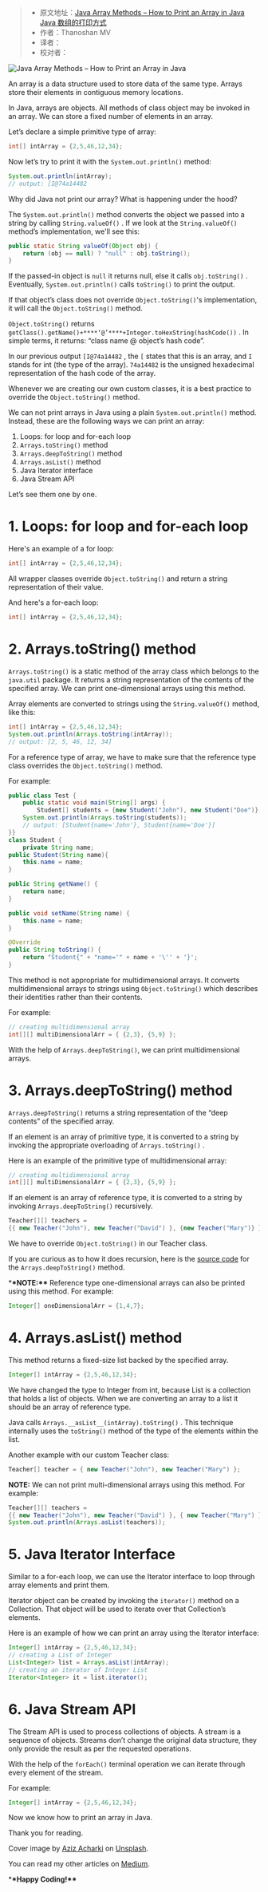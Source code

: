 > -   原文地址：[Java Array Methods – How to Print an Array in Java Java 数组的打印方式](https://www.freecodecamp.org/news/java-array-methods-how-to-print-an-array-in-java/)
> -   作者：Thanoshan MV
> -   译者：
> -   校对者：

![Java Array Methods – How to Print an Array in Java](https://www.freecodecamp.org/news/content/images/size/w2000/2020/07/Untitled-design--1-.png)

An array is a data structure used to store data of the same type. Arrays store their elements in contiguous memory locations.

In Java, arrays are objects. All methods of class object may be invoked in an array. We can store a fixed number of elements in an array.

Let’s declare a simple primitive type of array:

```Java
int[] intArray = {2,5,46,12,34};
```

Now let’s try to print it with the `System.out.println()` method:

```Java
System.out.println(intArray);
// output: [I@74a14482
```

Why did Java not print our array? What is happening under the hood?

The `System.out.println()` method converts the object we passed into a string by calling `String.valueOf()` . If we look at the `String.valueOf()` method’s implementation, we'll see this:

```Java
public static String valueOf(Object obj) {
    return (obj == null) ? "null" : obj.toString();
}
```

If the passed-in object is `null` it returns null, else it calls `obj.toString()` . Eventually, `System.out.println()` calls `toString()` to print the output.

If that object’s class does not override `Object.toString()`'s implementation, it will call the `Object.toString()` method.

`Object.toString()` returns `getClass().getName()+****‘@’****+Integer.toHexString(hashCode())` . In simple terms, it returns: “class name @ object’s hash code”.

In our previous output `[I@74a14482` , the `[` states that this is an array, and `I` stands for int (the type of the array). `74a14482` is the unsigned hexadecimal representation of the hash code of the array.

Whenever we are creating our own custom classes, it is a best practice to override the `Object.toString()` method.

We can not print arrays in Java using a plain `System.out.println()` method. Instead, these are the following ways we can print an array:

1.  Loops: for loop and for-each loop
2.  `Arrays.toString()` method
3.  `Arrays.deepToString()` method
4.  `Arrays.asList()` method
5.  Java Iterator interface
6.  Java Stream API

Let’s see them one by one.

# 1\. Loops: for loop and for-each loop

Here's an example of a for loop:

```Java
int[] intArray = {2,5,46,12,34};


```

All wrapper classes override `Object.toString()` and return a string representation of their value.

And here's a for-each loop:

```Java
int[] intArray = {2,5,46,12,34};

```

# 2\. Arrays.toString() method

`Arrays.toString()` is a static method of the array class which belongs to the `java.util` package. It returns a string representation of the contents of the specified array. We can print one-dimensional arrays using this method.

Array elements are converted to strings using the `String.valueOf()` method, like this:

```Java
int[] intArray = {2,5,46,12,34};
System.out.println(Arrays.toString(intArray));
// output: [2, 5, 46, 12, 34]
```

For a reference type of array, we have to make sure that the reference type class overrides the `Object.toString()` method.

For example:

```Java
public class Test {
    public static void main(String[] args) {
        Student[] students = {new Student("John"), new Student("Doe")};
    System.out.println(Arrays.toString(students));
    // output: [Student{name='John'}, Student{name='Doe'}]
}}
class Student {
    private String name;
public Student(String name){
    this.name = name;
}

public String getName() {
    return name;
}

public void setName(String name) {
    this.name = name;
}

@Override
public String toString() {
    return "Student{" + "name='" + name + '\'' + '}';
}
```

This method is not appropriate for multidimensional arrays. It converts multidimensional arrays to strings using `Object.toString()` which describes their identities rather than their contents.

For example:

```Java
// creating multidimensional array
int[][] multiDimensionalArr = { {2,3}, {5,9} };

```

With the help of `Arrays.deepToString()`, we can print multidimensional arrays.

# 3\. Arrays.deepToString() method

`Arrays.deepToString()` returns a string representation of the “deep contents” of the specified array.

If an element is an array of primitive type, it is converted to a string by invoking the appropriate overloading of `Arrays.toString()` .

Here is an example of the primitive type of multidimensional array:

```Java
// creating multidimensional array
int[][] multiDimensionalArr = { {2,3}, {5,9} };

```

If an element is an array of reference type, it is converted to a string by invoking `Arrays.deepToString()` recursively.

```Java
Teacher[][] teachers =
{{ new Teacher("John"), new Teacher("David") }, {new Teacher("Mary")} };

```

We have to override `Object.toString()` in our Teacher class.

If you are curious as to how it does recursion, here is the [source code][1] for the `Arrays.deepToString()` method.

\***\*NOTE:\*\*** Reference type one-dimensional arrays can also be printed using this method. For example:

```Java
Integer[] oneDimensionalArr = {1,4,7};

```

# 4\. Arrays.asList() method

This method returns a fixed-size list backed by the specified array.

```Java
Integer[] intArray = {2,5,46,12,34};

```

We have changed the type to Integer from int, because List is a collection that holds a list of objects. When we are converting an array to a list it should be an array of reference type.

Java calls `Arrays.__asList__(intArray).toString()` . This technique internally uses the `toString()` method of the type of the elements within the list.

Another example with our custom Teacher class:

```Java
Teacher[] teacher = { new Teacher("John"), new Teacher("Mary") };

```

**NOTE:** We can not print multi-dimensional arrays using this method. For example:

```Java
Teacher[][] teachers =
{{ new Teacher("John"), new Teacher("David") }, { new Teacher("Mary") }};
System.out.println(Arrays.asList(teachers));

```

# 5\. Java Iterator Interface

Similar to a for-each loop, we can use the Iterator interface to loop through array elements and print them.

Iterator object can be created by invoking the `iterator()` method on a Collection. That object will be used to iterate over that Collection’s elements.

Here is an example of how we can print an array using the Iterator interface:

```Java
Integer[] intArray = {2,5,46,12,34};
// creating a List of Integer
List<Integer> list = Arrays.asList(intArray);
// creating an iterator of Integer List
Iterator<Integer> it = list.iterator();

```

# 6\. Java Stream API

The Stream API is used to process collections of objects. A stream is a sequence of objects. Streams don’t change the original data structure, they only provide the result as per the requested operations.

With the help of the `forEach()` terminal operation we can iterate through every element of the stream.

For example:

```Java
Integer[] intArray = {2,5,46,12,34};

```

Now we know how to print an array in Java.

Thank you for reading.

Cover image by [Aziz Acharki][2] on [Unsplash][3].

You can read my other articles on [Medium][4].

\***\*Happy Coding!\*\***

[1]: http://hg.openjdk.java.net/jdk8u/jdk8u/jdk/file/be44bff34df4/src/share/classes/java/util/Arrays.java#l4611
[2]: https://unsplash.com/@acharki95?utm_source=unsplash&utm_medium=referral&utm_content=creditCopyText
[3]: https://unsplash.com/?utm_source=unsplash&utm_medium=referral&utm_content=creditCopyText
[4]: https://medium.com/@mvthanoshan9/object-oriented-programming-principles-in-java-820919dced1a

